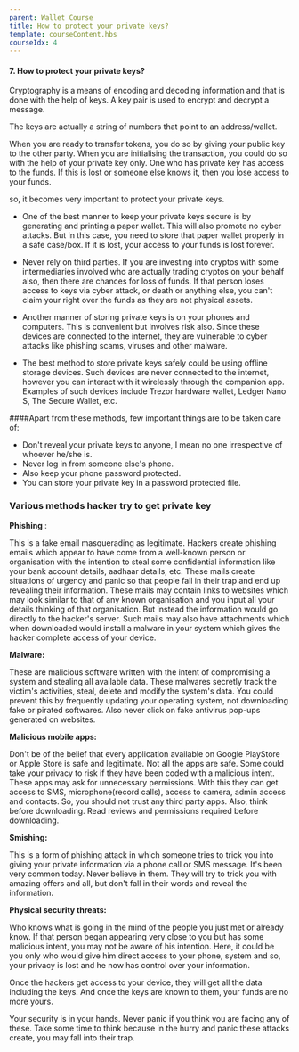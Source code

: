 ```yaml
---
parent: Wallet Course
title: How to protect your private keys?
template: courseContent.hbs
courseIdx: 4
---
```


#### 7. How to protect your private keys?

Cryptography is a means of encoding and decoding information and that is done with the help of keys. A key pair is used to encrypt and decrypt a message.

The keys are actually a string of numbers that point to an address/wallet.

When you are ready to transfer tokens, you do so by giving your public key to the other party. When you are initialising the transaction, you could do so with the help of your private key only. One who has private key has access to the funds. If this is lost or someone else knows it, then you lose access to your funds.

so, it becomes very important to protect your private keys.

* One of the best manner to keep your private keys secure is by generating and printing a paper wallet. This will also promote no cyber attacks. But in this case, you need to store that paper wallet properly in a safe case/box. If it is lost, your access to your funds is lost forever.

* Never rely on third parties. If you are investing into cryptos with some intermediaries involved who are actually trading cryptos on your behalf also, then there are chances for loss of funds. If that person loses access to keys via cyber attack, or death or anything else, you can't claim your right over the funds as they are not physical assets.

* Another manner of storing private keys is on your phones and computers. This is convenient but involves risk also. Since these devices are connected to the internet, they are vulnerable to cyber attacks like phishing scams, viruses and other malware.

* The best method to store private keys safely could be using offline storage devices. Such devices are never connected to the internet, however you can interact with it wirelessly through the companion app. Examples of such devices include Trezor hardware wallet, Ledger Nano S, The Secure Wallet, etc.

####Apart from these methods, few important things are to be taken care of:
* Don't reveal your private keys to anyone, I mean no one irrespective of whoever he/she is.
* Never log in from  someone else's phone.
* Also keep your phone password protected.
* You can store your private key in a password protected file.



### Various methods hacker try to get private key

**Phishing** : 

This is a fake email masquerading as legitimate. Hackers create phishing emails which appear to have come from a well-known person or organisation with the intention to steal some confidential information like your bank account details, aadhaar details, etc. These mails create situations of urgency and panic so that people fall in their trap and end up revealing their information. These mails may contain links to websites which may look similar to that of any known organisation and you input all your details thinking of that organisation. But instead the information would go directly to the hacker's server.
Such mails may also have attachments which when downloaded would install a malware in your system which gives the hacker complete access of your device.

**Malware:** 

These are malicious software written with the intent of compromising a system and stealing all available data. These malwares secretly track the victim's activities, steal, delete and modify the system's data. You could prevent this by frequently updating your operating system, not downloading fake or pirated softwares. Also never click on fake antivirus pop-ups generated on websites.

**Malicious mobile apps:** 

Don't be of the belief that every application available on Google PlayStore or Apple Store is safe and legitimate. Not all the apps are safe. Some could take your privacy to risk if they have been coded with a malicious intent. These apps may ask for unnecessary permissions. With this they can get access to SMS, microphone(record calls), access to camera, admin access and contacts.
So, you should not trust any third party apps. Also, think before downloading. Read reviews and permissions required before downloading.

**Smishing:** 

This is a form of phishing attack in which someone tries to trick you into giving your private information via a phone call or SMS message. It's been very common today. Never believe in them. They will try to trick you with amazing offers and all, but don't fall in their words and reveal the information. 

**Physical security threats:**

 Who knows what is going in the mind of the people you just met or already know. If that person began appearing very close to you but has some malicious intent, you may not be aware of his intention. Here, it could be you only who would give him direct access to your phone, system and so, your privacy is lost and he now has control over your information.

Once the hackers get access to your device, they will get all the data including the keys. And once the keys are known to them, your funds are no more yours.

Your security is in your hands. Never panic if you think you are facing any of these. Take some time to think because in the hurry and panic these attacks create, you may fall into their trap.
